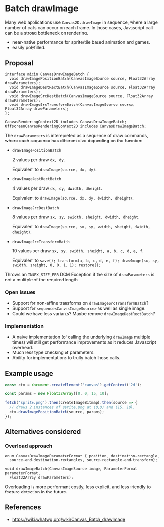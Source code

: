 Batch drawImage
===============

Many web applications use `Canvas2D.drawImage` in sequence, where a large number of calls can occur on each frame. In those cases, Javascript call can be a strong bottleneck on rendering.

- near-native performance for sprite/tile based animation and games.
- easily polyfilled.

Proposal
--------

```webidl
interface mixin CanvasDrawImageBatch {
  void drawImagePositionBatch(CanvasImageSource source, Float32Array drawParameters);
  void drawImageDestRectBatch(CanvasImageSource source, Float32Array drawParameters);
  void drawImageSrcDestBatch(CanvasImageSource source, Float32Array drawParameters);
  void drawImageSrcTransformBatch(CanvasImageSource source, Float32Array drawParameters);
};

CanvasRenderingContext2D includes CanvasDrawImageBatch;
OffscreenCanvasRenderingContext2D includes CanvasDrawImageBatch;
```

The `drawParameters` is interepreted as a sequence of draw commands, where each sequence has different size depending on the function:

- `drawImagePositionBatch`

  2 values per draw `dx, dy`.

  Equivalent to `drawImage(source, dx, dy)`.

- `drawImageDestRectBatch`

  4 values per draw `dx, dy, dwidth, dheight`.

  Equivalent to `drawImage(source, dx, dy, dwidth, dheight)`.

- `drawImageSrcDestBatch`

  8 values per draw `sx, sy, swidth, sheight, dwidth, dheight`.

  Equivalent to `drawImage(source, sx, sy, swidth, sheight, dwidth, dheight)`.

- `drawImageSrcTransformBatch`

  10 values per draw `sx, sy, swidth, sheight, a, b, c, d, e, f`.

  Equivalent to `save(); transform(a, b, c, d, e, f); drawImage(sx, sy, swidth, sheight, 0, 0, 1, 1); restore();`


Throws an `INDEX_SIZE_ERR` DOM Exception if the size of `drawParameters` is not a mulitple of the required length.


### Open issues

- Support for non-affine transforms on `drawImageSrcTransformBatch`?
- Support for `sequence<CanvasImageSource>` as well as single image.
- Could we have less variants? Maybe remove `drawImageDestRectBatch`?

### Implementation

- A naive implementation (of calling the underlying `drawImage` multiple times) will still get performance improvements as it reduces Javascript overhead.
- Much less type checking of parameters.
- Ability for implementations to trully batch those calls.


Example usage
-------------

```js
const ctx = document.createElement('canvas').getContext('2d');

const params = new Float32Array([0, 0, 15, 10];

fetch('sprite.png').then(createImageBitmap).then(source => {
  // draws 2 instances of sprite.png at (0,0) and (15, 10).
  ctx.drawImagePositionBatch(source, params);
});
```


Alternatives considered
-----------------------

### Overload approach

```webidl
enum CanvasDrawImageParameterFormat { position, destination-rectangle,
  source-and-destination-rectangles, source-rectangle-and-transform};

void drawImageBatch(CanvasImageSource image, ParameterFormat parameterFormat,
  Float32Array drawParameters);

```

Overloading is more performant costly, less explicit, and less friendly to feature detection in the future.


References
----------

- https://wiki.whatwg.org/wiki/Canvas_Batch_drawImage
